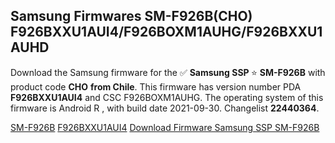 <h2>Samsung Firmwares SM-F926B(CHO) F926BXXU1AUI4/F926BOXM1AUHG/F926BXXU1AUHD</h2>
Download the Samsung firmware for the ✅ <strong>Samsung SSP </strong> ⭐ <strong>SM-F926B</strong> with product code <strong>CHO</strong> <strong> from Chile</strong>. This firmware has version number PDA <strong>F926BXXU1AUI4</strong> and CSC F926BOXM1AUHG. The operating system of this firmware is Android R , with build date 2021-09-30. Changelist <strong>22440364</strong>.


[SM-F926B](https://samfirm.shop/samsung/model/SM-F926B)
[F926BXXU1AUI4](https://samfirm.shop/samsung/pda/F926BXXU1AUI4)
[Download Firmware Samsung SSP SM-F926B](https://samfirm.shop/samsung/firmware/461563)
